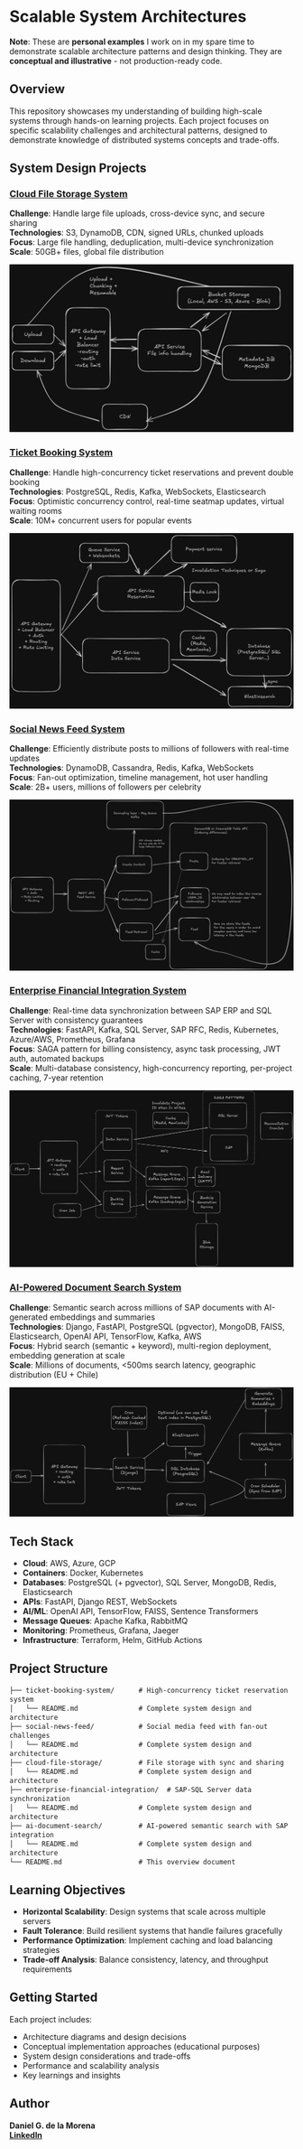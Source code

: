 # Scalable System Architectures

**Note**: These are **personal examples** I work on in my spare time to demonstrate scalable architecture patterns and design thinking. They are **conceptual and illustrative** - not production-ready code.

## Overview

This repository showcases my understanding of building high-scale systems through hands-on learning projects. Each project focuses on specific scalability challenges and architectural patterns, designed to demonstrate knowledge of distributed systems concepts and trade-offs.

## System Design Projects

### [Cloud File Storage System](./cloud-file-storage/README.md)
**Challenge**: Handle large file uploads, cross-device sync, and secure sharing  
**Technologies**: S3, DynamoDB, CDN, signed URLs, chunked uploads  
**Focus**: Large file handling, deduplication, multi-device synchronization  
**Scale**: 50GB+ files, global file distribution

![Cloud File Storage Architecture](./cloud-file-storage/assets/schema.png)

### [Ticket Booking System](./ticket-booking-system/README.md)
**Challenge**: Handle high-concurrency ticket reservations and prevent double booking  
**Technologies**: PostgreSQL, Redis, Kafka, WebSockets, Elasticsearch  
**Focus**: Optimistic concurrency control, real-time seatmap updates, virtual waiting rooms  
**Scale**: 10M+ concurrent users for popular events

![Ticket Booking System Architecture](./ticket-booking-system/assets/scheme.png)

### [Social News Feed System](./social-news-feed/README.md)
**Challenge**: Efficiently distribute posts to millions of followers with real-time updates  
**Technologies**: DynamoDB, Cassandra, Redis, Kafka, WebSockets  
**Focus**: Fan-out optimization, timeline management, hot user handling  
**Scale**: 2B+ users, millions of followers per celebrity

![Social News Feed Architecture](./social-news-feed/assets/scheme.png)

### [Enterprise Financial Integration System](./enterprise-financial-integration/README.md)
**Challenge**: Real-time data synchronization between SAP ERP and SQL Server with consistency guarantees  
**Technologies**: FastAPI, Kafka, SQL Server, SAP RFC, Redis, Kubernetes, Azure/AWS, Prometheus, Grafana  
**Focus**: SAGA pattern for billing consistency, async task processing, JWT auth, automated backups  
**Scale**: Multi-database consistency, high-concurrency reporting, per-project caching, 7-year retention

![Enterprise Financial Integration Architecture](./enterprise-financial-integration/assets/schema.png)

### [AI-Powered Document Search System](./ai-document-search/README.md)
**Challenge**: Semantic search across millions of SAP documents with AI-generated embeddings and summaries  
**Technologies**: Django, FastAPI, PostgreSQL (pgvector), MongoDB, FAISS, Elasticsearch, OpenAI API, TensorFlow, Kafka, AWS  
**Focus**: Hybrid search (semantic + keyword), multi-region deployment, embedding generation at scale  
**Scale**: Millions of documents, <500ms search latency, geographic distribution (EU + Chile)

![AI Document Search Architecture](./ai-document-search/assets/schema.png)

## Tech Stack

- **Cloud**: AWS, Azure, GCP
- **Containers**: Docker, Kubernetes  
- **Databases**: PostgreSQL (+ pgvector), SQL Server, MongoDB, Redis, Elasticsearch
- **APIs**: FastAPI, Django REST, WebSockets
- **AI/ML**: OpenAI API, TensorFlow, FAISS, Sentence Transformers
- **Message Queues**: Apache Kafka, RabbitMQ
- **Monitoring**: Prometheus, Grafana, Jaeger
- **Infrastructure**: Terraform, Helm, GitHub Actions

## Project Structure

```
├── ticket-booking-system/      # High-concurrency ticket reservation system
│   └── README.md               # Complete system design and architecture
├── social-news-feed/           # Social media feed with fan-out challenges
│   └── README.md               # Complete system design and architecture  
├── cloud-file-storage/         # File storage with sync and sharing
│   └── README.md               # Complete system design and architecture
├── enterprise-financial-integration/  # SAP-SQL Server data synchronization
│   └── README.md               # Complete system design and architecture
├── ai-document-search/         # AI-powered semantic search with SAP integration
│   └── README.md               # Complete system design and architecture
└── README.md                   # This overview document
```

## Learning Objectives

- **Horizontal Scalability**: Design systems that scale across multiple servers
- **Fault Tolerance**: Build resilient systems that handle failures gracefully  
- **Performance Optimization**: Implement caching and load balancing strategies
- **Trade-off Analysis**: Balance consistency, latency, and throughput requirements

## Getting Started

Each project includes:
- Architecture diagrams and design decisions
- Conceptual implementation approaches (educational purposes)
- System design considerations and trade-offs
- Performance and scalability analysis
- Key learnings and insights

## Author

**Daniel G. de la Morena**  
**[LinkedIn](https://www.linkedin.com/in/daniel-gonzalez-de-la-morena/)**